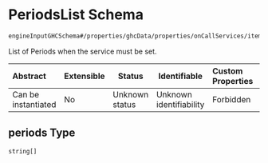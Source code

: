 # PeriodsList Schema

```txt
engineInputGHCSchema#/properties/ghcData/properties/onCallServices/items/properties/refPeriods/properties/periods
```

List of Periods when the service must be set.


| Abstract            | Extensible | Status         | Identifiable            | Custom Properties | Additional Properties | Access Restrictions | Defined In                                                         |
| :------------------ | ---------- | -------------- | ----------------------- | :---------------- | --------------------- | ------------------- | ------------------------------------------------------------------ |
| Can be instantiated | No         | Unknown status | Unknown identifiability | Forbidden         | Allowed               | none                | [ghc.schema.json\*](../out/ghc.schema.json "open original schema") |

## periods Type

`string[]`
